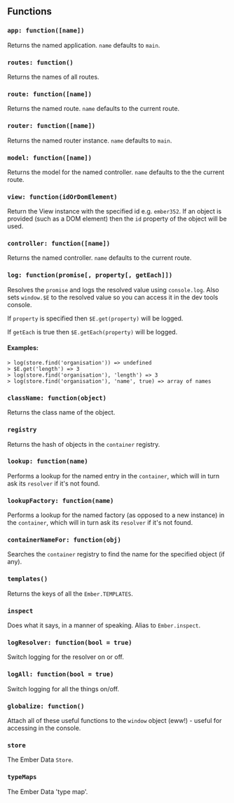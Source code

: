 ## Functions

### `app: function([name])`

Returns the named application. `name` defaults to `main`.

### `routes: function()`

Returns the names of all routes.

### `route: function([name])`

Returns the named route. `name` defaults to the current route.

### `router: function([name])`

Returns the named router instance. `name` defaults to `main`.

### `model: function([name])`

Returns the model for the named controller. `name` defaults to the the current route.

### `view: function(idOrDomElement)`

Return the View instance with the specified id e.g. `ember352`. If an object
is provided (such as a DOM element) then the `id` property of the object will be
used.

### `controller: function([name])`

Returns the named controller. `name` defaults to the current route.

### `log: function(promise[, property[, getEach]])`

Resolves the `promise` and logs the resolved value using `console.log`.
Also sets `window.$E` to the resolved value so you can access it in the dev
tools console.

If `property` is specified then `$E.get(property)` will be logged.

If `getEach` is true then `$E.getEach(property)` will be logged.

#### Examples:

```
> log(store.find('organisation')) => undefined
> $E.get('length') => 3
> log(store.find('organisation'), 'length') => 3
> log(store.find('organisation'), 'name', true) => array of names
```

### `className: function(object)`

Returns the class name of the object.

### `registry`

Returns the hash of objects in the `container` registry.

### `lookup: function(name)`

Performs a lookup for the named entry in the `container`, which will in turn
ask its `resolver` if it's not found.

### `lookupFactory: function(name)`

Performs a lookup for the named factory (as opposed to a new instance) in the `container`,
which will in turn ask its `resolver` if it's not found.

### `containerNameFor: function(obj)`

Searches the `container` registry to find the name for the specified object
(if any).

### `templates()`

Returns the keys of all the `Ember.TEMPLATES`.

### `inspect`

Does what it says, in a manner of speaking. Alias to `Ember.inspect`.

### `logResolver: function(bool = true)`

Switch logging for the resolver on or off.

### `logAll: function(bool = true)`

Switch logging for all the things on/off.

### `globalize: function()`

Attach all of these useful functions to the `window` object (eww!) - useful
for accessing in the console.

### `store`

The Ember Data `Store`.

### `typeMaps`

The Ember Data 'type map'.
